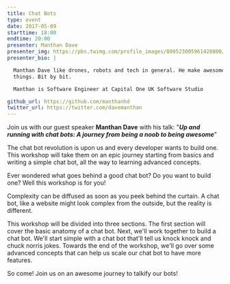 ```yaml
---
title: Chat Bots
type: event
date: 2017-05-09
starttime: 18:00
endtime: 20:00
presenter: Manthan Dave
presenter_img: https://pbs.twimg.com/profile_images/809523005961420800/VKoxbLcT.jpg
presenter_bio: |

  Manthan Dave like drones, robots and tech in general. He make awesome
  things. Bit by bit.

  Manthan is Software Engineer at Capital One UK Software Studio

github_url: https://github.com/manthanhd
twitter_url: https://twitter.com/davemanthan
---
```


Join us with our guest speaker **Manthan Dave** with his talk: "_**Up and
running with chat bots: A journey from being a noob to being awesome**_"

The chat bot revolution is upon us and every developer wants to build one. This
workshop will take them on an epic journey starting from basics and writing a
simple chat bot, all the way to learning advanced concepts.

Ever wondered what goes behind a good chat bot? Do you want to build one? Well
this workshop is for you!

Complexity can be diffused as soon as you peek behind the curtain. A chat bot,
like a website might look complex from the outside, but the reality is
different.

This workshop will be divided into three sections. The first section will cover
the basic anatomy of a chat bot. Next, we'll work together to build a chat
bot. We'll start simple with a chat bot that'll tell us knock knock and chuck
norris jokes. Towards the end of the workshop, we'll go over some advanced
concepts that can help us scale our chat bot to have more features.

So come! Join us on an awesome journey to talkify our bots!

